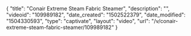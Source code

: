 {
    "title": "Conair Extreme Steam Fabric Steamer",
    "description": "",
    "videoid": "109989182",
    "date_created": "1502522379",
    "date_modified": "1504330593",
    "type": "captivate",
    "layout": "video",
    "url": "\/v\/conair-extreme-steam-fabric-steamer\/109989182"
}